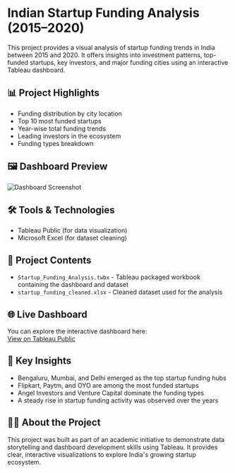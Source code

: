 # Indian Startup Funding Analysis (2015–2020)

This project provides a visual analysis of startup funding trends in India between 2015 and 2020. It offers insights into investment patterns, top-funded startups, key investors, and major funding cities using an interactive Tableau dashboard.

## 📊 **Project Highlights**
- Funding distribution by city location
- Top 10 most funded startups
- Year-wise total funding trends
- Leading investors in the ecosystem
- Funding types breakdown

## 🖼️ **Dashboard Preview**

![Dashboard Screenshot](https://github.com/Rithikabuddhiraj/Indian_Startup_Funding_Analysis_-2015-2020-/blob/main/dashboard.png?raw=true)

## 🛠 **Tools & Technologies**
- Tableau Public (for data visualization)
- Microsoft Excel (for dataset cleaning)

## 📂 **Project Contents**
- `Startup_Funding_Analysis.twbx` - Tableau packaged workbook containing the dashboard and dataset
- `startup_funding_cleaned.xlsx` - Cleaned dataset used for the analysis

## 🌐 **Live Dashboard**
You can explore the interactive dashboard here:  
[View on Tableau Public](https://public.tableau.com/shared/HTNYSMW2F?:display_count=n&:origin=viz_share_link)

## 🎯 **Key Insights**
- Bengaluru, Mumbai, and Delhi emerged as the top startup funding hubs
- Flipkart, Paytm, and OYO are among the most funded startups
- Angel Investors and Venture Capital dominate the funding types
- A steady rise in startup funding activity was observed over the years

## 👩‍💻 **About the Project**
This project was built as part of an academic initiative to demonstrate data storytelling and dashboard development skills using Tableau. It provides clear, interactive visualizations to explore India's growing startup ecosystem.
